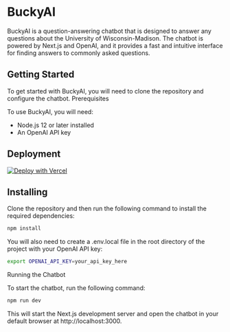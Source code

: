 # BuckyAI

BuckyAI is a question-answering chatbot that is designed to answer any questions about the University of Wisconsin-Madison. The chatbot is powered by Next.js and OpenAI, and it provides a fast and intuitive interface for finding answers to commonly asked questions.

## Getting Started

To get started with BuckyAI, you will need to clone the repository and configure the chatbot.
Prerequisites

To use BuckyAI, you will need:

- Node.js 12 or later installed
- An OpenAI API key

## Deployment

[![Deploy with Vercel](https://vercel.com/button)](https://vercel.com/new/clone?repository-url=https%3A%2F%2Fgithub.com%2Fodysa%2Fbuckyai)

## Installing

Clone the repository and then run the following command to install the required dependencies:

```bash
npm install
```

You will also need to create a .env.local file in the root directory of the project with your OpenAI API key:

```bash
export OPENAI_API_KEY=your_api_key_here
```

Running the Chatbot

To start the chatbot, run the following command:

```bash
npm run dev
```

This will start the Next.js development server and open the chatbot in your default browser at http://localhost:3000.
